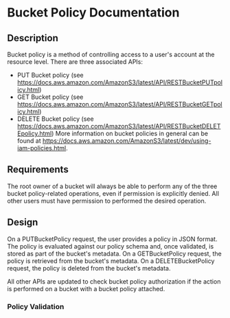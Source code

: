 # Bucket Policy Documentation

## Description

Bucket policy is a method of controlling access to a user's account at the
resource level.
There are three associated APIs:
- PUT Bucket policy (see https://docs.aws.amazon.com/AmazonS3/latest/API/RESTBucketPUTpolicy.html)
- GET Bucket policy (see https://docs.aws.amazon.com/AmazonS3/latest/API/RESTBucketGETpolicy.html)
- DELETE Bucket policy (see https://docs.aws.amazon.com/AmazonS3/latest/API/RESTBucketDELETEpolicy.html)
More information on bucket policies  in general can be found at
https://docs.aws.amazon.com/AmazonS3/latest/dev/using-iam-policies.html.

## Requirements

The root owner of a bucket will always be able to perform any of the three
bucket policy-related operations, even if permission is explicitly denied.
All other users must have permission to performed the desired operation.

## Design

On a PUTBucketPolicy request, the user provides a policy in JSON format.
The policy is evaluated against our policy schema and, once validated,
is stored as part of the bucket's metadata.
On a GETBucketPolicy request, the policy is retrieved from the bucket's
metadata.
On a DELETEBucketPolicy request, the policy is deleted from the bucket's
metadata.

All other APIs are updated to check bucket policy authorization if the action
is performed on a bucket with a bucket policy attached.

### Policy Validation

